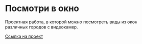 # Посмотри в окно

Проектная работа, в которой можно посмотреть виды из окон различных городов с видеокамер.

[Ссылка на проект](https://github.com/mariannarudenko/posmotri_v_okno)
